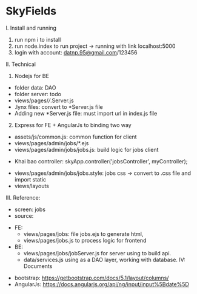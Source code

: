 # SkyFields
I. Install and running
1. run npm i to install
2. run node.index to run project -> running with link localhost:5000
3. login with account: datnp.95@gmail.com/123456

II. Technical
1. Nodejs for BE
- folder data: DAO
- folder server: todo
- views/pages/*/*.Server.js
- .lynx files: convert to *Server.js file
- Adding new *Server.js file: must import url in index.js file

2. Express for FE + AngularJs to binding two way
- assets/js/common.js: common function for client
- views/pages/admin/jobs/*.ejs
- views/pages/admin/jobs/jobs.js: build logic for jobs client
+ Khai bao controller: skyApp.controller('jobsController', myController);
- views/pages/admin/jobs/jobs.style: jobs css -> convert to .css file and import static
- views/layouts

III. Reference:
- screen: jobs
- source: 
+ FE: 
	- views/pages/jobs: file jobs.ejs to generate html, 
	- views/pages/jobs.js to process logic for frontend
+ BE: 
	- views/pages/jobs/jobServer.js for server using to build api.
	- data/services.js using as a DAO layer, working with database.
IV: Documents
- bootstrap: https://getbootstrap.com/docs/5.1/layout/columns/
- AngularJs: https://docs.angularjs.org/api/ng/input/input%5Bdate%5D
